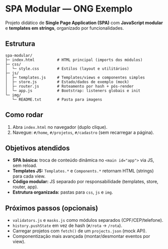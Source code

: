 
# SPA Modular — ONG Exemplo

Projeto didático de **Single Page Application (SPA)** com **JavaScript modular** e **templates em strings**, organizado por funcionalidades.

## Estrutura
```
spa-modular/
├─ index.html          # HTML principal (imports dos módulos)
├─ css/
│  └─ style.css        # Estilos (layout e utilitários)
├─ js/
│  ├─ templates.js     # Templates/views e componentes simples
│  ├─ store.js         # Estado/dados de exemplo (mock)
│  ├─ router.js        # Roteamento por hash + pós-render
│  └─ app.js           # Bootstrap: listeners globais e init
└─ img/
   └─ README.txt       # Pasta para imagens
```

## Como rodar
1. Abra `index.html` no navegador (duplo clique).
2. Navegue: `#/home`, `#/projetos`, `#/cadastro` (sem recarregar a página).

## Objetivos atendidos
- **SPA básica:** troca de conteúdo dinâmica no `<main id="app">` via JS, sem reload.
- **Templates JS:** `Templates.*` e `Components.*` retornam HTML (strings) para cada view.
- **Código modular:** JS separado por responsabilidade (templates, store, router, app).
- **Estrutura organizada:** pastas para `css`, `js` e `img`.

## Próximos passos (opcionais)
- `validators.js` e `masks.js` como módulos separados (CPF/CEP/telefone).
- `history.pushState` em vez de hash (`#/rota` → `/rota`).
- Carregar projetos com `fetch()` de um `projects.json` (mock API).
- Componentização mais avançada (montar/desmontar eventos por view).
```

